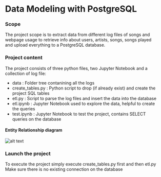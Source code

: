 # Data Modeling with PostgreSQL
### Scope
The project scope is to extract data from different log files of songs and webpage usage to retrieve info about 
users, artists, songs, songs played and upload everything to a PostgreSQL database.
### Project content
The project consists of three python files, two Jupyter Notebook and a collection of log file:
* data : Folder tree contanining all the logs
* create_tables.py : Python script to drop (if already exist) and create the project SQL tables
* etl.py : Script to parse the log files and insert the data into the database
* etl.ipynb : Jupyter Notebook used to explore the data, helpful to create the queries
* test.ipynb : Jupyter Notebook to test the project, contains SELECT queries on the database
#### Entity Relationship diagram
![alt text](https://user-images.githubusercontent.com/36500094/132131651-454ef6be-26b1-4ea6-aec4-3e92f40d2b61.png)
### Launch the project
To execute the project simply execute create_tables.py first and then etl.py
Make sure there is no existing connection on the database